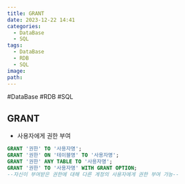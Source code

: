 ```yaml
---
title: GRANT
date: 2023-12-22 14:41
categories:
  - DataBase
  - SQL
tags:
  - DataBase
  - RDB
  - SQL
image: 
path:
---
```

#DataBase #RDB #SQL 

## GRANT
+ 사용자에게 권한 부여
```sql
GRANT '권한' TO '사용자명';
GRANT '권한' ON '테이블명' TO '사용자명';
GRANT '권한' ANY TABLE TO '사용자명';
GRANT '권한' TO '사용자명' WITH GRANT OPTION;
--자신이 부여받은 권한에 대해 다른 계정의 사용자에게 권한 부여 가능--
```
